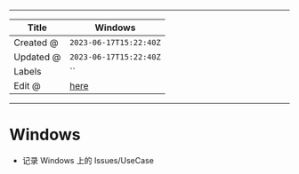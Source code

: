-----

| Title     | Windows                                              |
| --------- | ---------------------------------------------------- |
| Created @ | `2023-06-17T15:22:40Z`                               |
| Updated @ | `2023-06-17T15:22:40Z`                               |
| Labels    | \`\`                                                 |
| Edit @    | [here](https://github.com/junxnone/xwiki/issues/264) |

-----

# Windows

  - 记录 Windows 上的 Issues/UseCase
